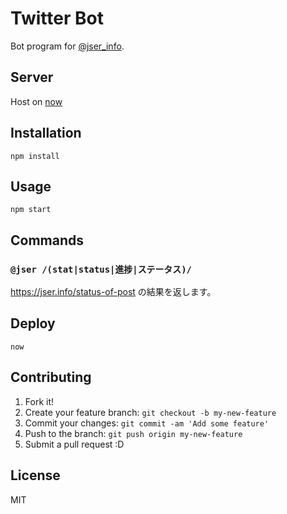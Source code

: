 # Twitter Bot

Bot program for [@jser_info](https://twitter.com/jser_info "@jser_info").

## Server

Host on [now](https://github.com/zeit/now-cli "now")


## Installation

    npm install

## Usage

    npm start

## Commands

### `@jser /(stat|status|進捗|ステータス)/`

https://jser.info/status-of-post の結果を返します。

## Deploy

    now

## Contributing

1. Fork it!
2. Create your feature branch: `git checkout -b my-new-feature`
3. Commit your changes: `git commit -am 'Add some feature'`
4. Push to the branch: `git push origin my-new-feature`
5. Submit a pull request :D

## License

MIT